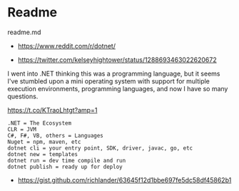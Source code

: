 # Readme

readme.md

*   https://www.reddit.com/r/dotnet/

*   https://twitter.com/kelseyhightower/status/1288693463022620672

I went into .NET thinking this was a programming language, but it seems I've stumbled upon a mini 
operating system with support for multiple execution environments, programming languages, and now I 
have so many questions.

https://t.co/KTraoLhtgt?amp=1

```
.NET = The Ecosystem
CLR = JVM
C#, F#, VB, others = Languages
Nuget = npm, maven, etc
dotnet cli = your entry point, SDK, driver, javac, go, etc 
dotnet new = templates
dotnet run = dev time compile and run
dotnet publish = ready up for deploy
```

*   https://gist.github.com/richlander/63645f12d1bbe697fe5dc58df45862b1



